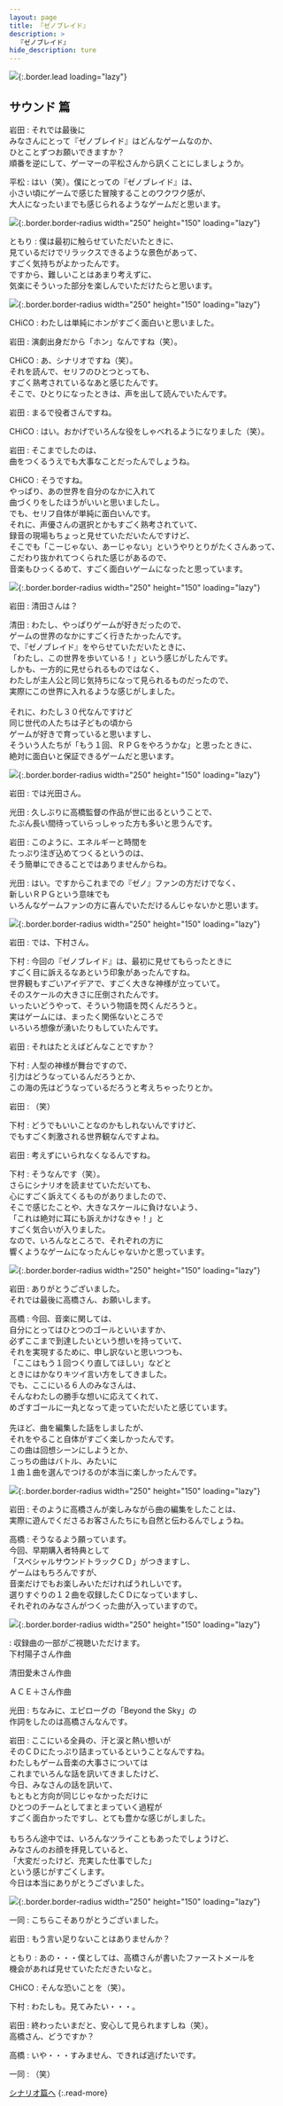 ```yaml
---
layout: page
title: 『ゼノブレイド』
description: >
  『ゼノブレイド』
hide_description: ture
---
```


![](/interviews/jp/wii/sx4j/vol1/img/mainvisual5.jpg){:.border.lead loading="lazy"}

## サウンド 篇

岩田
: それでは最後に<br>みなさんにとって『ゼノブレイド』はどんなゲームなのか、<br>ひとことずつお願いできますか？<br>順番を逆にして、ゲーマーの平松さんから訊くことにしましょうか。

平松
: はい（笑）。僕にとっての『ゼノブレイド』は、<br>小さい頃にゲームで感じた冒険することのワクワク感が、<br>大人になったいまでも感じられるようなゲームだと思います。

![](/interviews/jp/wii/sx4j/vol1/img/photo017.jpg){:.border.border-radius width="250" height="150" loading="lazy"}

ともり
: 僕は最初に触らせていただいたときに、<br>見ているだけでリラックスできるような景色があって、<br>すごく気持ちがよかったんです。<br>ですから、難しいことはあまり考えずに、<br>気楽にそういった部分を楽しんでいただけたらと思います。

![](/interviews/jp/wii/sx4j/vol1/img/photo018.jpg){:.border.border-radius width="250" height="150" loading="lazy"}

CHiCO
: わたしは単純にホンがすごく面白いと思いました。

岩田
: 演劇出身だから「ホン」なんですね（笑）。

CHiCO
: あ、シナリオですね（笑）。<br>それを読んで、セリフのひとつとっても、<br>すごく熟考されているなあと感じたんです。<br>そこで、ひとりになったときは、声を出して読んでいたんです。

岩田
: まるで役者さんですね。

CHiCO
: はい。おかげでいろんな役をしゃべれるようになりました（笑）。

岩田
: そこまでしたのは、<br>曲をつくるうえでも大事なことだったんでしょうね。

CHiCO
: そうですね。<br>やっぱり、あの世界を自分のなかに入れて<br>曲づくりをしたほうがいいと思いましたし。<br>でも、セリフ自体が単純に面白いんです。<br>それに、声優さんの選択とかもすごく熟考されていて、<br>録音の現場もちょっと見せていただいたんですけど、<br>そこでも「こーじゃない、あーじゃない」というやりとりがたくさんあって、<br>こだわり抜かれてつくられた感じがあるので、<br>音楽もひっくるめて、すごく面白いゲームになったと思っています。

![](/interviews/jp/wii/sx4j/vol1/img/photo019.jpg){:.border.border-radius width="250" height="150" loading="lazy"}

岩田
: 清田さんは？

清田
: わたし、やっぱりゲームが好きだったので、<br>ゲームの世界のなかにすごく行きたかったんです。<br>で、『ゼノブレイド』をやらせていただいたときに、<br>「わたし、この世界を歩いている！」という感じがしたんです。<br>しかも、一方的に見せられるものではなく、<br>わたしが主人公と同じ気持ちになって見られるものだったので、<br>実際にこの世界に入れるような感じがしました。<br><br>それに、わたし３０代なんですけど<br>同じ世代の人たちは子どもの頃から<br>ゲームが好きで育っていると思いますし、<br>そういう人たちが「もう１回、ＲＰＧをやろうかな」と思ったときに、<br>絶対に面白いと保証できるゲームだと思います。

![](/interviews/jp/wii/sx4j/vol1/img/photo020.jpg){:.border.border-radius width="250" height="150" loading="lazy"}

岩田
: では光田さん。

光田
: 久しぶりに高橋監督の作品が世に出るということで、<br>たぶん長い間待っていらっしゃった方も多いと思うんです。

岩田
: このように、エネルギーと時間を<br>たっぷり注ぎ込めてつくるというのは、<br>そう簡単にできることではありませんからね。

光田
: はい。ですからこれまでの『ゼノ』ファンの方だけでなく、<br>新しいＲＰＧという意味でも<br>いろんなゲームファンの方に喜んでいただけるんじゃないかと思います。

![](/interviews/jp/wii/sx4j/vol1/img/photo021.jpg){:.border.border-radius width="250" height="150" loading="lazy"}

岩田
: では、下村さん。

下村
: 今回の『ゼノブレイド』は、最初に見せてもらったときに<br>すごく目に訴えるなあという印象があったんですね。<br>世界観もすごいアイデアで、すごく大きな神様が立っていて。<br>そのスケールの大きさに圧倒されたんです。<br>いったいどうやって、そういう物語を閃くんだろうと。<br>実はゲームには、まったく関係ないところで<br>いろいろ想像が湧いたりもしていたんです。

岩田
: それはたとえばどんなことですか？

下村
: 人型の神様が舞台ですので、<br>引力はどうなっているんだろうとか、<br>この海の先はどうなっているだろうと考えちゃったりとか。

岩田
: （笑）

下村
: どうでもいいことなのかもしれないんですけど、<br>でもすごく刺激される世界観なんですよね。

岩田
: 考えずにいられなくなるんですね。

下村
: そうなんです（笑）。<br>さらにシナリオを読ませていただいても、<br>心にすごく訴えてくるものがありましたので、<br>そこで感じたことや、大きなスケールに負けないよう、<br>「これは絶対に耳にも訴えかけなきゃ！」と<br>すごく気合いが入りました。<br>なので、いろんなところで、それぞれの方に<br>響くようなゲームになったんじゃないかと思っています。

![](/interviews/jp/wii/sx4j/vol1/img/photo022.jpg){:.border.border-radius width="250" height="150" loading="lazy"}

岩田
: ありがとうございました。<br>それでは最後に高橋さん、お願いします。

高橋
: 今回、音楽に関しては、<br>自分にとってはひとつのゴールといいますか、<br>必ずここまで到達したいという想いを持っていて、<br>それを実現するために、申し訳ないと思いつつも、<br>「ここはもう１回つくり直してほしい」などと<br>ときにはかなりキツイ言い方をしてきました。<br>でも、ここにいる６人のみなさんは、<br>そんなわたしの勝手な想いに応えてくれて、<br>めざすゴールに一丸となって走っていただいたと感じています。<br><br>先ほど、曲を編集した話をしましたが、<br>それをやること自体がすごく楽しかったんです。<br>この曲は回想シーンにしようとか、<br>こっちの曲はバトル、みたいに<br>１曲１曲を選んでつけるのが本当に楽しかったんです。

![](/interviews/jp/wii/sx4j/vol1/img/photo023.jpg){:.border.border-radius width="250" height="150" loading="lazy"}

岩田
: そのように高橋さんが楽しみながら曲の編集をしたことは、<br>実際に遊んでくださるお客さんたちにも自然と伝わるんでしょうね。

高橋
: そうなるよう願っています。<br>今回、早期購入者特典として<br>「スペシャルサウンドトラックＣＤ」がつきますし、<br>ゲームはもちろんですが、<br>音楽だけでもお楽しみいただければうれしいです。<br>選りすぐりの１２曲を収録したＣＤになっていますし、<br>それぞれのみなさんがつくった曲が入っていますので。

![](/interviews/jp/wii/sx4j/vol1/img/photo024.jpg){:.border.border-radius width="250" height="150" loading="lazy"}

: 収録曲の一部がご視聴いただけます。<br>下村陽子さん作曲

清田愛未さん作曲

ＡＣＥ＋さん作曲

光田
: ちなみに、エピローグの「Beyond the Sky」の<br>作詞をしたのは高橋さんなんです。

岩田
: ここにいる全員の、汗と涙と熱い想いが<br>そのＣＤにたっぷり詰まっているということなんですね。<br>わたしもゲーム音楽の大事さについては<br>これまでいろんな話を訊いてきましたけど、<br>今日、みなさんの話を訊いて、<br>もともと方向が同じじゃなかっただけに<br>ひとつのチームとしてまとまっていく過程が<br>すごく面白かったですし、とても豊かな感じがしました。<br><br>もちろん途中では、いろんなツライこともあったでしょうけど、<br>みなさんのお顔を拝見していると、<br>「大変だったけど、充実した仕事でした」<br>という感じがすごくします。<br>今日は本当にありがとうございました。

![](/interviews/jp/wii/sx4j/vol1/img/photo025.jpg){:.border.border-radius width="250" height="150" loading="lazy"}

一同
: こちらこそありがとうございました。

岩田
: もう言い足りないことはありませんか？

ともり
: あの・・・僕としては、高橋さんが書いたファーストメールを<br>機会があれば見せていたただきたいなと。

CHiCO
: そんな恐いことを（笑）。

下村
: わたしも。見てみたい・・・。

岩田
: 終わったいまだと、安心して見られますしね（笑）。<br>高橋さん、どうですか？

高橋
: いや・・・すみません、できれば逃げたいです。

一同
: （笑）

[シナリオ篇へ](../vol2/1.md)
{:.read-more}


